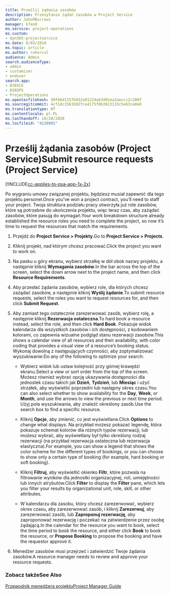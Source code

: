 ```yaml
---
title: Prześlij żądania zasobów
description: Przesyłanie żądań zasobów w Project Service
author: JohnPBurrows
manager: kfend
ms.service: project-operations
ms.custom:
- dyn365-projectservice
ms.date: 8/03/2018
ms.topic: article
ms.author: ruhercul
audience: Admin
search.audienceType:
- admin
- customizer
- enduser
search.app:
- D365CE
- D365PS
- ProjectOperations
ms.openlocfilehash: 50f66d1157b932a91224a63d91ea2aeccc2c209f
ms.sourcegitcommit: 4cf1dc1561b92fca4175f0b3813133c5e63ce8e6
ms.translationtype: HT
ms.contentlocale: pl-PL
ms.lasthandoff: 10/28/2020
ms.locfileid: "4126901"
---
```

# <a name="submit-resource-requests-project-service"></a><span data-ttu-id="fd522-103">Prześlij żądania zasobów (Project Service)</span><span class="sxs-lookup"><span data-stu-id="fd522-103">Submit resource requests (Project Service)</span></span>

[!INCLUDE[cc-applies-to-psa-app-1x-2x](../includes/cc-applies-to-psa-app-1x-2x.md)]

<span data-ttu-id="fd522-104">Po wygraniu umowy związanej projektu, będziesz musiał zapewnić dla tego projektu personel.</span><span class="sxs-lookup"><span data-stu-id="fd522-104">Once you’ve won a project contract, you’ll need to staff your project.</span></span> <span data-ttu-id="fd522-105">Twoja struktura podziału pracy utworzyła już role zasobów, które są potrzebne do ukończenia projektu, więc teraz czas, aby zażądać zasobów, które pasują do wymagań.</span><span class="sxs-lookup"><span data-stu-id="fd522-105">Your work breakdown structure already established the resource roles you need to complete the project, so now it’s time to request the resources that match the requirements.</span></span>  
  
1.  <span data-ttu-id="fd522-106">Przejdź do **Project Service > Projekty**.</span><span class="sxs-lookup"><span data-stu-id="fd522-106">Go to **Project Service > Projects**.</span></span>  
  
2.  <span data-ttu-id="fd522-107">Kliknij projekt, nad którym chcesz pracować.</span><span class="sxs-lookup"><span data-stu-id="fd522-107">Click the project you want to work on.</span></span>  
  
3.  <span data-ttu-id="fd522-108">Na pasku u góry ekranu, wybierz strzałkę w dół obok nazwy projektu, a następnie kliknij **Wymagania zasobów**.</span><span class="sxs-lookup"><span data-stu-id="fd522-108">In the bar across the top of the screen, select the down arrow next to the project name, and then click **Resource Requirements**.</span></span>  
  
4.  <span data-ttu-id="fd522-109">Aby przesłać żądania zasobów, wybierz role, dla których chcesz zażądać zasobów, a następnie kliknij **Wyślij żądanie**.</span><span class="sxs-lookup"><span data-stu-id="fd522-109">To submit resource requests, select the roles you want to request resources for, and then click **Submit Request**.</span></span>  
  
5.  <span data-ttu-id="fd522-110">Aby zamiast tego ostatecznie zarezerwować zasób, wybierz rolę, a następnie kliknij **Rezerwacja ostateczna**.</span><span class="sxs-lookup"><span data-stu-id="fd522-110">To hard book a resource instead, select the role, and then click **Hard Book**.</span></span> <span data-ttu-id="fd522-111">Pokazuje widok kalendarza dla wszystkich zasobów i ich dostępności, z kodowaniem kolorami, co zapewnia wizualne podgląd stanu rezerwacji zasobów.</span><span class="sxs-lookup"><span data-stu-id="fd522-111">This shows a calendar view of all resources and their availability, with color coding that provides a visual view of a resource’s booking status.</span></span> <span data-ttu-id="fd522-112">Wykonaj dowolną z następujących czynności, aby zoptymalizować wyszukiwanie:</span><span class="sxs-lookup"><span data-stu-id="fd522-112">Do any of the following to optimize your search:</span></span>  
  
    -   <span data-ttu-id="fd522-113">Wybierz widok lub ustaw kolejność przy górnej krawędzi ekranu.</span><span class="sxs-lookup"><span data-stu-id="fd522-113">Select a view or sort order from the top of the screen.</span></span> <span data-ttu-id="fd522-114">Możesz również wybrać opcję ukazywania dostępności dla jednostek czasu takich jak **Dzień**, **Tydzień**, lub **Miesiąc** i użyć strzałek, aby wyświetlić poprzedni lub następny okres czasu.</span><span class="sxs-lookup"><span data-stu-id="fd522-114">You can also select whether to show availability for the **Day**, **Week**, or **Month**, and use the arrows to view the previous or next time period.</span></span> <span data-ttu-id="fd522-115">Użyj pola wyszukiwania, aby znaleźć określony zasób.</span><span class="sxs-lookup"><span data-stu-id="fd522-115">Use the search box to find a specific resource.</span></span>  
  
    -   <span data-ttu-id="fd522-116">Kliknij **Opcje**, aby zmienić, co jest wyświetlane.</span><span class="sxs-lookup"><span data-stu-id="fd522-116">Click **Options** to change what displays.</span></span> <span data-ttu-id="fd522-117">Na przykład możesz pokazać legendę, która pokazuje schemat kolorów dla różnych typów rezerwacji, lub możesz wybrać, aby wyświetlany był tylko określony rodzaj rezerwacji (na przykład rezerwacja ostateczna lub rezerwacja elastyczna).</span><span class="sxs-lookup"><span data-stu-id="fd522-117">For example, you can show a legend that shows the color scheme for the different types of bookings, or you can choose to show only a certain type of booking (for example, hard booking or soft booking).</span></span>  
  
    -   <span data-ttu-id="fd522-118">Kliknij **Filtruj**, aby wyświetlić okienko **Filtr**, które pozwala na filtrowanie wyników dla jednostki organizacyjnej, roli, umiejętności lub innych atrybutów.</span><span class="sxs-lookup"><span data-stu-id="fd522-118">Click **Filter** to display the **Filter** pane, which lets you filter your results by organizational unit, role, skill, or other attributes.</span></span>  
  
    -   <span data-ttu-id="fd522-119">W kalendarzu dla zasobu, który chcesz zarezerwować, wybierz okres czasu, aby zarezerwować zasób, i kliknij **Zarezerwuj**, aby zarezerwować zasób, lub **Zaproponuj rezerwację**, aby zaproponować rezerwację i poczekać na zatwierdzenie przez osobę żądającą.</span><span class="sxs-lookup"><span data-stu-id="fd522-119">In the calendar for the resource you want to book, select the time period to book the resource, and either click **Book** to book the resource, or **Propose Booking** to propose the booking and have the requestor approve it.</span></span>  
  
6.  <span data-ttu-id="fd522-120">Menedżer zasobów musi przejrzeć i zatwierdzić Twoje żądania zasobów.</span><span class="sxs-lookup"><span data-stu-id="fd522-120">A resource manager needs to review and approve your resource requests.</span></span>  
  
### <a name="see-also"></a><span data-ttu-id="fd522-121">Zobacz także</span><span class="sxs-lookup"><span data-stu-id="fd522-121">See Also</span></span>  
 [<span data-ttu-id="fd522-122">Przewodnik menedżera projektu</span><span class="sxs-lookup"><span data-stu-id="fd522-122">Project Manager Guide</span></span>](../psa/project-manager-guide.md)

